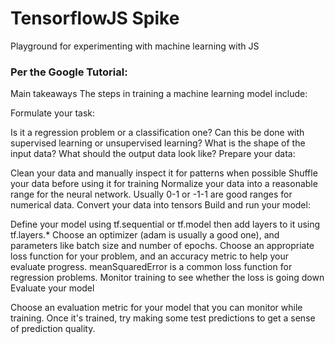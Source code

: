 # TensorflowJS Spike

Playground for experimenting with machine learning with JS

### Per the Google Tutorial:

Main takeaways
The steps in training a machine learning model include:

Formulate your task:

Is it a regression problem or a classification one?
Can this be done with supervised learning or unsupervised learning?
What is the shape of the input data? What should the output data look like?
Prepare your data:

Clean your data and manually inspect it for patterns when possible
Shuffle your data before using it for training
Normalize your data into a reasonable range for the neural network. Usually 0-1 or -1-1 are good ranges for numerical data.
Convert your data into tensors
Build and run your model:

Define your model using tf.sequential or tf.model then add layers to it using tf.layers.\*
Choose an optimizer (adam is usually a good one), and parameters like batch size and number of epochs.
Choose an appropriate loss function for your problem, and an accuracy metric to help your evaluate progress. meanSquaredError is a common loss function for regression problems.
Monitor training to see whether the loss is going down
Evaluate your model

Choose an evaluation metric for your model that you can monitor while training. Once it's trained, try making some test predictions to get a sense of prediction quality.
